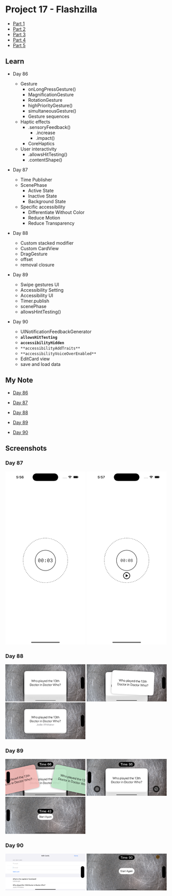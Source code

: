 # Project 17 - Flashzilla

- [Part 1](https://www.hackingwithswift.com/100/swiftui/86)
- [Part 2](https://www.hackingwithswift.com/100/swiftui/87)
- [Part 3](https://www.hackingwithswift.com/100/swiftui/88)
- [Part 4](https://www.hackingwithswift.com/100/swiftui/89)
- [Part 5](https://www.hackingwithswift.com/100/swiftui/90)

## **Learn**

- Day 86
    - Gesture
        - onLongPressGesture()
        - MagnificationGesture
        - RotationGesture
        - highPriorityGesture()
        - simultaneousGesture()
        - Gesture sequences
    - Haptic effects
        - .sensoryFeedback()
            - .increase
            - .impact()
        - CoreHaptics
    - User interactivity
        - .allowsHitTesting()
        - .contentShape()
        
- Day 87
    - Time Publisher
    - ScenePhase
        - Active State
        - Inactive State
        - Background State
    - Specific accessibility
        - Differentiate Without Color
        - Reduce Motion
        - Reduce Transparency
        
- Day 88
    - Custom stacked modifier
    - Custom CardView
    - DragGesture
    - offset
    - removal closure
    
- Day 89
    - Swipe gestures UI
    - Accessibility Setting
    - Accessibility UI
    - Timer.publish
    - scenePhase
    - allowsHintTesting()
    
- Day 90
    - UINotificationFeedbackGenerator
    - **`allowsHitTesting`**
    - **`accessibilityHidden`**
    - `**accessibilityAddTraits**`
    - `**accessibilityVoiceOverEnabled**`
    - EditCard view
    - save and load data
    
    
## **My Note**

- [Day 86](https://hsiangdev.notion.site/Day-86-Project-17-part-1-Flashzilla-100DaysOfSwiftUI-86be9502c1714968952afb5da82d79ce?pvs=4)
- [Day 87](https://hsiangdev.notion.site/Day-87-Project-17-Part-2-Flashzilla-100DaysOfSwiftUI-75d0aad922d14bbf89b9465de576fd67?pvs=4)
- [Day 88](https://hsiangdev.notion.site/Day-88-Project-17-part-3-Flashzilla-100DaysOfSwiftUI-f9d0bdf3e1ba42d4a695801aa975e20f?pvs=4)
- [Day 89](https://hsiangdev.notion.site/Day-89-Project-17-part-4-Flashzilla-100DaysOfSwiftUI-9aaef663ae4443598822d79cebea8eca?pvs=4)

- [Day 90](https://hsiangdev.notion.site/Day-90-Project-17-part-5-Flashzilla-100DaysOfSwiftUI-2a0ec9f313834bb7b2ee880790ac32e9?pvs=4)

## Screenshots

### Day 87

<div>
    <img src="Screenshots/day87-Flashzilla-1.png" width="250">
    <img src="Screenshots/day87-Flashzilla-2.png" width="250">
</div>

### Day 88

<div>
    <img src="Screenshots/day88-Flashzilla-1.png" width="250">
    <img src="Screenshots/day88-Flashzilla-2.png" width="250">
    <img src="Screenshots/day88-Flashzilla-3.png" width="250">
</div>

### Day 89

<div>
    <img src="Screenshots/day89-Flashzilla-1.png" width="250">
    <img src="Screenshots/day89-Flashzilla-2.png" width="250">
    <img src="Screenshots/day89-Flashzilla-3.png" width="250">
</div>

### Day 90

<div>
    <img src="Screenshots/day90-Flashzilla-1.png" width="250">
    <img src="Screenshots/day91-Flashzilla-2.png" width="250">
</div>
  
